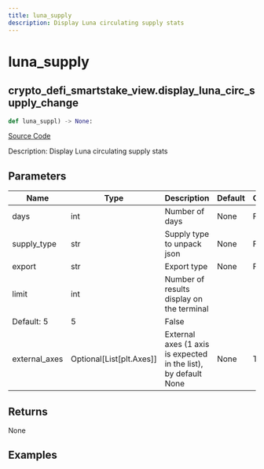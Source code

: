 ```yaml
---
title: luna_supply
description: Display Luna circulating supply stats
---
```

# luna_supply

## crypto_defi_smartstake_view.display_luna_circ_supply_change

```python
def luna_suppl) -> None:
```
[Source Code](https://github.com/OpenBB-finance/OpenBBTerminal/tree/main/openbb_terminal/decorators.py#L28)

Description: Display Luna circulating supply stats

## Parameters

| Name | Type | Description | Default | Optional |
| ---- | ---- | ----------- | ------- | -------- |
| days | int | Number of days | None | False |
| supply_type | str | Supply type to unpack json | None | False |
| export | str | Export type | None | False |
| limit | int | Number of results display on the terminal
Default: 5 | 5 | False |
| external_axes | Optional[List[plt.Axes]] | External axes (1 axis is expected in the list), by default None | None | True |

## Returns

None

## Examples

